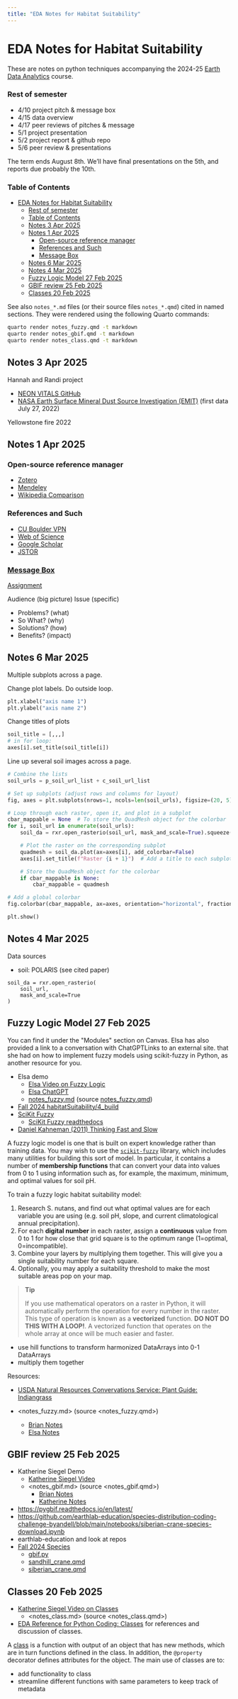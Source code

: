 ```yaml
---
title: "EDA Notes for Habitat Suitability"
---
```


# EDA Notes for Habitat Suitability

These are notes on python techniques accompanying the 2024-25
[Earth Data Analytics](https://github.com/byandell-envsys/EarthDataAnalytics)
course.

### Rest of semester

- 4/10 project pitch & message box
- 4/15 data overview
- 4/17 peer reviews of pitches & message
- 5/1 project presentation
- 5/2 project report & github repo
- 5/6 peer review & presentations

The term ends August 8th.
We’ll have final presentations on the 5th,
and reports due probably the 10th.

### Table of Contents

- [EDA Notes for Habitat Suitability](#eda-notes-for-habitat-suitability)
    - [Rest of semester](#rest-of-semester)
    - [Table of Contents](#table-of-contents)
  - [Notes 3 Apr 2025](#notes-3-apr-2025)
  - [Notes 1 Apr 2025](#notes-1-apr-2025)
    - [Open-source reference manager](#open-source-reference-manager)
    - [References and Such](#references-and-such)
    - [Message Box](#message-box)
  - [Notes 6 Mar 2025](#notes-6-mar-2025)
  - [Notes 4 Mar 2025](#notes-4-mar-2025)
  - [Fuzzy Logic Model 27 Feb 2025](#fuzzy-logic-model-27-feb-2025)
  - [GBIF review 25 Feb 2025](#gbif-review-25-feb-2025)
  - [Classes 20 Feb 2025](#classes-20-feb-2025)

See also `notes_*.md` files
(or their source files `notes_*.qmd`) cited in named sections.
They were rendered using the following Quarto commands:

```bash
quarto render notes_fuzzy.qmd -t markdown
quarto render notes_gbif.qmd -t markdown
quarto render notes_class.qmd -t markdown
```

## Notes 3 Apr 2025

Hannah and Randi project

- [NEON VITALS GitHub](https://github.com/NEONScience/VITALS/tree/main)
- [NASA Earth Surface Mineral Dust Source Investigation (EMIT)](https://earth.jpl.nasa.gov/emit/mission/about)
(first data July 27, 2022)

Yellowstone fire 2022

## Notes 1 Apr 2025

### Open-source reference manager

- [Zotero](https://zotero.org)
- [Mendeley](https://www.mendeley.com/)
- [Wikipedia Comparison](https://en.wikipedia.org/wiki/Comparison_of_reference_management_software)

### References and Such

- [CU Boulder VPN](https://oit.colorado.edu/services/network-internet-services/vpn)
- [Web of Science](https://www.webofscience.com/wos/woscc/basic-search)
- [Google Scholar](https://scholar.google.com/)
- [JSTOR](https://www.jstor.org/)

### [Message Box](https://www.compassscicomm.org/leadership-development/the-message-box/)

[Assignment](https://canvas.colorado.edu/courses/115453/discussion_topics/1535752)

Audience (big picture)
Issue (specific)

- Problems? (what)
- So What? (why)
- Solutions? (how)
- Benefits? (impact)
  
## Notes 6 Mar 2025

Multiple subplots across a page.

Change plot labels. Do outside loop.

```python
plt.xlabel("axis name 1")
plt.ylabel("axis name 2")
```

Change titles of plots

```python
soil_title = [,,,]
# in for loop:
axes[i].set_title(soil_title[i])
```

Line up several soil images across a page.

```python
# Combine the lists
soil_urls = p_soil_url_list + c_soil_url_list

# Set up subplots (adjust rows and columns for layout)
fig, axes = plt.subplots(nrows=1, ncols=len(soil_urls), figsize=(20, 5), constrained_layout=True)

# Loop through each raster, open it, and plot in a subplot
cbar_mappable = None  # To store the QuadMesh object for the colorbar
for i, soil_url in enumerate(soil_urls):
    soil_da = rxr.open_rasterio(soil_url, mask_and_scale=True).squeeze()

    # Plot the raster on the corresponding subplot
    quadmesh = soil_da.plot(ax=axes[i], add_colorbar=False)
    axes[i].set_title(f"Raster {i + 1}")  # Add a title to each subplot

    # Store the QuadMesh object for the colorbar
    if cbar_mappable is None:
        cbar_mappable = quadmesh

# Add a global colorbar
fig.colorbar(cbar_mappable, ax=axes, orientation="horizontal", fraction=0.02, pad=0.1).set_label("Value")

plt.show()
```

## Notes 4 Mar 2025

Data sources

- soil: POLARIS (see cited paper)

```
soil_da = rxr.open_rasterio(
	soil_url,
	mask_and_scale=True
)
```

## Fuzzy Logic Model 27 Feb 2025

You can find it under the "Modules" section on Canvas. Elsa has also provided a link to a conversation with ChatGPTLinks to an external site. that she had on how to implement fuzzy models using scikit-fuzzy in Python, as another resource for you. 

- Elsa demo
  - [Elsa Video on Fuzzy Logic](https://canvas.colorado.edu/courses/115453/modules/items/6282073)
  - [Elsa ChatGPT](https://chatgpt.com/share/67c094af-9724-8000-9004-6f25d266cd85)
  - [notes_fuzzy.md](notes_fuzzy.md) (source [notes_fuzzy.qmd](notes_fuzzy.qmd))
- [Fall 2024 habitatSuitability/4_build](https://github.com/byandell-envsys/habitatSuitability/blob/main/4_build.ipynb)
- [SciKit Fuzzy](https://pypi.org/project/scikit-fuzzy/)
  - [SciKit Fuzzy readthedocs](https://scikit-fuzzy.readthedocs.io/en/latest/)
- [Daniel Kahneman (2011) Thinking Fast and Slow](https://www.middlewaysociety.org/books/psychology-books/thinking-fast-and-slow-by-daniel-kahneman/)

A fuzzy logic model is one that is built on expert knowledge rather than
training data. You may wish to use the
[`scikit-fuzzy`](https://pythonhosted.org/scikit-fuzzy/)
library, which includes many utilities for building this sort of model.
In particular, it contains a number of **membership functions** that
can convert your data into values from 0 to 1 using information such as,
for example, the maximum, minimum, and optimal values for soil pH.

To train a fuzzy logic habitat suitability model:

1. Research S. nutans, and find out what optimal values are for each variable
you are using (e.g. soil pH, slope, and current climatological annual precipitation). 
1. For each **digital number** in each raster, assign a **continuous** value
from 0 to 1 for how close that grid square is to the optimum range
(1=optimal, 0=incompatible). 
1. Combine your layers by multiplying them together.
This will give you a single suitability number for each square.
1. Optionally, you may apply a suitability threshold to make
the most suitable areas pop on your map.

> **Tip**
>
> If you use mathematical operators on a raster in Python, it will
> automatically perform the operation for every number in the raster.
> This type of operation is known as a **vectorized** function. **DO NOT
> DO THIS WITH A LOOP!**. A vectorized function that operates on the
> whole array at once will be much easier and faster.

-   use hill functions to transform harmonized DataArrays into 0-1 DataArrays
-   multiply them together
  
Resources:

- [USDA Natural Resources Convervations Service: Plant Guide: Indiangrass](https://www.nrcs.usda.gov/plantmaterials/etpmcpg13196.pdf)

- <notes_fuzzy.md> (source <notes_fuzzy.qmd>)
  - [Brian Notes](notes_fuzzy.md#brian-notes)
  - [Elsa Notes](notes_fuzzy.md#elsa-notes)

## GBIF review 25 Feb 2025

- Katherine Siegel Demo
  - [Katherine Siegel Video](https://canvas.colorado.edu/courses/115453/modules/items/6278820)
  - <notes_gbif.md> (source <notes_gbif.qmd>)
    - [Brian Notes](notes_gbif.md#brian-notes)
    - [Katherine Notes](notes_gbif.md#katherine-notes)
- https://pygbif.readthedocs.io/en/latest/
- https://github.com/earthlab-education/species-distribution-coding-challenge-byandell/blob/main/notebooks/siberian-crane-species-download.ipynb 
- earthlab-education and look at repos
- [Fall 2024 Species](https://github.com/earthlab-education/species-distribution-coding-challenge-byandell)
  - [gbif.py](https://github.com/byandell-envsys/landmapy/blob/main/landmapy/gbif.py)
  - [sandhill_crane.qmd](https://github.com/earthlab-education/species-distribution-coding-challenge-byandell/blob/main/sandhill_crane.qmd)
  - [siberian_crane.qmd](https://github.com/earthlab-education/species-distribution-coding-challenge-byandell/blob/main/siberian_crane.qmd)

## Classes 20 Feb 2025

- [Katherine Siegel Video on Classes](https://canvas.colorado.edu/courses/115453/modules/items/6273791)
  - <notes_class.md> (source <notes_class.qmd>)
- [EDA Reference for Python Coding: Classes](https://github.com/byandell-envsys/EarthDataAnalytics/blob/main/references.md#classes)
for references and discussion of classes.

A 
[class](https://docs.python.org/3/tutorial/classes.html)
is a function with output of an object that has new methods, which are in turn functions
defined in the class.
In addition, the `@property` decorator defines attributes for the object.
The main use of classes are to:

- add functionality to class
- streamline different functions with same parameters to keep track of metadata
